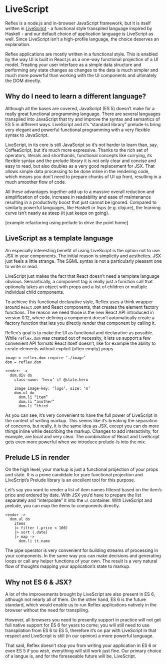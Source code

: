# LiveScript

Reflex is a node.js and in-browser JavaScript framework, but it is itself written in [LiveScript](http://livescript.net/) - a functional style transpiled language inspired by Haskell - and our default choice of application language is LiveScript as well. Since LiveScript isn’t a high-profile language, the choice deserves an explanation.

Reflex applications are mostly written in a functional style. This is enabled by the way UI is built in React.js as a one-way functional projection of a UI model. Treating your user interface as a simple data structure and performing any state changes as changes to the data is much simpler and much more powerful than working with the UI components and ultimately the DOM directly.

## Why do I need to learn a different language?

Although all the bases are covered, JavaScript (ES 5) doesn’t make for a really great functional programming language. There are several languages transpiled into JavaScript that try and improve the syntax and semantics of ES 5 in different ways. LiveScript and it’s “standard library” prelude-ls bring very elegant and powerful functional programming with a very flexible syntax to JavaScript.

LiveScript, in its core is still JavaScript so it’s not harder to learn than, say, CoffeeScript, but it’s much more expressive. Thanks to the rich set of operators, literals and shorthands, functional concepts like currying, its flexible syntax and the prelude library it is not only clear and concise and easy to read, but also doubles as a very good replacement for JSX. That allows simple data processing to be done inline in the rendering code, which means you don’t need to prepare chunks of UI up front, resulting in a much smoother flow of code.

All these advantages together add up to a massive overall reduction and simplification of code, increase in readability and ease of maintenance resulting in a productivity boost that just cannot be ignored. Compared to similarly powerful languages, like Haskell or lisps (e.g. clojure), the learning curve isn’t nearly as steep (it just keeps on going).

[example refactoring using prelude to drive the point home]

## LiveScript as a template language

An especially interesting benefit of using LiveScript is the option not to use JSX in your components. The initial reason is simplicity and aesthetics. JSX just feels a little strange. The SGML syntax is not a particularly pleasant one to write or read.

LiveScript just makes the fact that React doesn’t need a template language obvious. Semantically, a component tag is really just a function call that optionally takes an object with props and a list of children or multiple individual child components.

To achieve this functional declarative style, Reflex uses a think wrapper around `React.DOM` and React components, that creates the element factory functions. The reason we need those is the new React API introduced in version 0.12, where defining a component doesn’t automatically create a factory function that lets you directly render that component by calling it.

Reflex’s goal is to make the UI as functional and declarative as possible. While `reflex.dom` was created out of necessity, it lets us support a few convenient API formats React itself doesn’t, like for example the ability to create elements without explicit (often empty) props

```
image = reflex.dom require ‘./image’
dom = reflex.dom

render: ->
  dom.div do
    class-name: ‘hero’ if @state.hero

    image image-key: ‘logo’, size: ‘m’
    dom.ul do
      dom.li “item”
      dom.li “another”
      dom.li “third
```

As you can see, it’s very convenient to have the full power of LiveScript in the context of writing markup. This seems like it’s breaking the separation of concerns, but really, it is the same idea as JSX, except you can do more things inline while describing the markup. Changes to add interactivity, for example, are local and very clear. The combination of React and LiveScript gets even more powerful when we introduce prelude-ls into the mix.

## Prelude LS in render

On the high level, your markup is just a functional projection of your props and state. It is a prime candidate for pure functional projection and LiveScript’s Prelude library is an excellent tool for this purpose.

Let’s say you want to render a list of item names filtered based on the item’s price and ordered by date. With JSX you’d have to prepare the list separately and “interpolate” it into the `ul` container. With LiveScript and prelude, you can map the items to components directly.

```
render ->
  dom.ul do
    items
    |> filter (.price < 100)
    |> sort (.date)
    |> map ->
      dom.li it.name
```

The pipe operator is very convenient for building streams of processing in your components. In the same way you can make decisions and generating loops or call any helper functions of your own. The result is a very natural flow of thoughts mapping your application’s state to markup.

## Why not ES 6 & JSX?

A lot of the improvements brought by LiveScript are also present in ES 6, although not nearly all of them. On the other hand, ES 6 is the future standard, which would enable us to run Reflex applications natively in the browser without the need for transpiling.

However, all browsers you need to presently support in practice will not get full native support for ES 6 for years to come; you will still need to use transpilation from ES 6 to ES 5, therefore it’s on par with LiveScript in that respect and LiveScript is still (in our opinion) a more powerful language.

That said, Reflex doesn’t stop you from writing your application in ES 6 or even ES 5 if you wish, everything will still work just fine. Our primary choice of a langue is, and for the foreseeable future will be, LiveScript.
